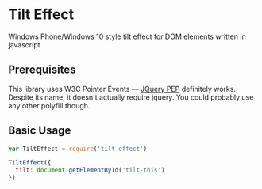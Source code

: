# Tilt Effect
Windows Phone/Windows 10 style tilt effect for DOM elements written in javascript

## Prerequisites
This library uses W3C Pointer Events &mdash;
[JQuery PEP](https://github.com/jquery/PEP) definitely works. Despite its name, it doesn't actually require jquery. You could probably use any other polyfill though.

## Basic Usage
```javascript
var TiltEffect = require('tilt-effect')

TiltEffect({
  tilt: document.getElementById('tilt-this')
})
```
